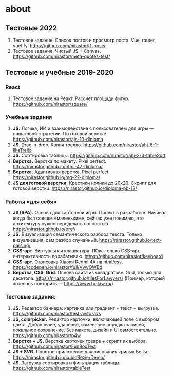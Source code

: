 # about
## Тестовые 2022
1. Тестовое задание. Список постов и просмотр поста. Vue, router, vuetify. https://github.com/nirastor/t1-posts
2. Тестовое задание. Чистый JS + Canvas. https://github.com/nirastor/meta-quotes-test/

## Тестовые и учебные 2019-2020
### React
1. Тестовое задание на Реакт. Рассчет площади фигур. https://github.com/nirastor/square/

### Учебные задания
1. **JS.** Логика, ИИ и взаимодействие с пользователем для игры — пошаговой стратегии. По готовой верстке. https://github.com/nirastor/ajs-10-diploma
1. **JS.** Drag-n-drop. Копия трелло. https://github.com/nirastor/ahj-6-1-likeTrello
1. **JS.** Сортировка таблицы. https://github.com/nirastor/ahj-2-3-tableSort
1. **Верстка.** Верстка по макету. Pixel perfect. https://nirastor.github.io/html-47-diploma/
1. **Верстка.** Адаптивная верстка. Pixel perfect. https://nirastor.github.io/mq-22-diploma/
1. **JS для готовой верстки.** Крестики нолики до 20х20. Скрипт для готовой верстки. https://nirastor.github.io/diploma-pb-12/

### Работы «для себя»
1. **JS (SPA).** Основа для карточной игры. Проект в разработке. Начинал когда был совсем «маленьким», сейчас уже понимаю, что архитектуру нужно переделать полностью https://nirastor.github.io/pref/
1. **JS.** Визуализация семантического разбора текста. Только визуализация, сам разбор случайный. https://nirastor.github.io/text-parsing/
1. **CSS-арт.** Виртуальная клавиатура. ПОка только CSS-арт, интерактивность дорабатываю. https://github.com/nirastor/keyboard
1. **CSS-арт.** Отрисовка Xiaomi Redmi 4A на html/css. https://codepen.io/nirastor/full/VwvQWBd
1. **Верстка, CSS, Grid**. Основа сайта из «квадратов». Grid, только для десктопа. https://nirastor.github.io/tilesForLawyers/ (Пример, который хотелось повторить — https://www.tp-law.ru/)

### Тестовые задания:
1. **JS.** Редактор баннера: картинка или градиент + текст + выгрузка. https://github.com/nirastor/test-avito-avs
1. **JS, colorpicker.** Редактор карточки, включающей поле с выбором цвета. Добавление, удаление, изменение порядка записей, локальное сохранение. Без макета, дизайн и UI самостоятельно. https://github.com/nirastor/b4w
1. **Верстка + JS.** Верстка карточек товара + скрипт их выбора.  https://github.com/nirastor/FunBoxTest
1. **JS + SVG.** Простое приложение для рисования кривых Безье. https://nirastor.github.io/cubicBezierDemo/
1. **JS.** Загрузка сортировка и фильтрация таблицы.  https://github.com/nirastor/tableTest
